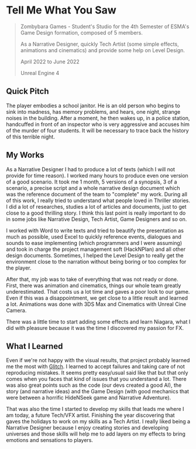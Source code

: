 # Tell Me What You Saw

> Zombybara Games - Student's Studio for the 4th Semester of ESMA's Game Design formation, composed of 5 members.
> 
> As a Narrative Designer, quickly Tech Artist (some simple effects, animations and cinematics) and provide some help on Level Design.
> 
> April 2022 to June 2022
> 
> Unreal Engine 4

## Quick Pitch

The player embodies a school janitor. He is an old person who begins to sink into madness, has memory problems, and hears, one night, strange noises in the building. 
After a moment, he then wakes up, in a police station, handcuffed in front of an inspector who is very aggressive and accuses him of the murder of four students. It will be necessary to trace back the history of this terrible night.

## My Works

As a Narrative Designer I had to produce a lot of texts (which I will not provide for time reason). I worked many hours to produce even one version of a good scenario.
It took me 1 month, 5 versions of a synopsis, 3 of a scenario, a precise script and a whole narrative design document which was the reference document of the team to "complete" my work.
During all of this work, I really tried to understand what people loved in Thriller stories. I did a lot of researches, studies a lot of articles and documents, just to get close to a good thrilling story.
I think this last point is really important to do in some jobs like Narrative Design, Tech Artist, Game Designers and so on.

I worked with Word to write texts and tried to beautify the presentation as much as possible, used Excel to quickly reference events, dialogues and sounds to ease implementing (which programmers and I were assuming) and took in charge the project management soft (HackNPlan) and all other design documents.
Sometimes, I helped the Level Design to really get the environment close to the narration without being boring or too complex for the player.

After that, my job was to take of everything that was not ready or done. First, there was animation and cinematics, things our whole team greatly underestimated. That costs us a lot time and gaves a poor look to our game.
Even if this was a disappointment, we get close to a little result and learned a lot. Animations was done with 3DS Max and Cinematics with Unreal Cine Camera.

There was a little time to start adding some effects and learn Niagara, what I did with pleasure because it was the time I discovered my passion for FX.

## What I Learned

Even if we're not happy with the visual results, that project probably learned me the most with [Glitch](https://github.com/MatthieuAUBERT/MatthieuAUBERT.github.io/blob/main/Projects/SchoolProjects/Glitch/Glitch.md).
I learned to accept failures and taking care of not reproducing mistakes. It seems pretty easy/usual said like that but that only comes when you faces that kind of issues that you understand a lot.
There was also great points such as the code (our devs created a good AI), the story (and narrative ideas) and the Game Design (with good mechanics that were between a horrific HideNSeek game and Narrative Adventure).

That was also the time I started to develop my skills that leads me where I am today, a future Tech/VFX artist. Finishing the year discovering that gaves the holidays to work on my skills as a Tech Artist.
I really liked being a Narrative Designer because I enjoy creating stories and developing universes and those skills will help me to add layers on my effects to bring emotions and sensations to players.
